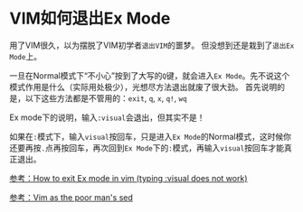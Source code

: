 # VIM如何退出Ex Mode

用了VIM很久，以为摆脱了VIM初学者`退出VIM`的噩梦。
但没想到还是栽到了`退出Ex Mode`上。

一旦在Normal模式下“不小心”按到了大写的`Q`键，就会进入`Ex Mode`。先不说这个模式作用是什么（实际用处极少），光想尽方法退出就废了很大劲。
首先说明的是，以下这些方法都是不管用的：`exit`, `q`, `x`, `q!`, `wq`

Ex mode下的说明，输入`:visual`会退出，但其实不是！

如果在`:`模式下，输入`visual`按回车，只是进入`Ex Mode`的Normal模式，这时候你还要再按`.`点再按回车，再次回到`Ex Mode`下的`:`模式，再输入`visual`按回车才能真正退出。

[参考：How to exit Ex mode in vim (typing :visual does not work)](https://stackoverflow.com/questions/52656164/how-to-exit-ex-mode-in-vim-typing-visual-does-not-work)

[参考：Vim as the poor man's sed](https://www.brianstorti.com/vim-as-the-poor-mans-sed/)
